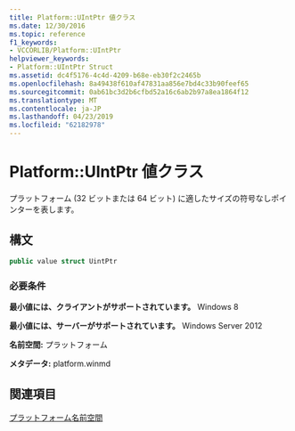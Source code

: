 ```yaml
---
title: Platform::UIntPtr 値クラス
ms.date: 12/30/2016
ms.topic: reference
f1_keywords:
- VCCORLIB/Platform::UIntPtr
helpviewer_keywords:
- Platform::UIntPtr Struct
ms.assetid: dc4f5176-4c4d-4209-b68e-eb30f2c2465b
ms.openlocfilehash: 8a49438f610af47831aa856e7bd4c33b90feef65
ms.sourcegitcommit: 0ab61bc3d2b6cfbd52a16c6ab2b97a8ea1864f12
ms.translationtype: MT
ms.contentlocale: ja-JP
ms.lasthandoff: 04/23/2019
ms.locfileid: "62182978"
---
```

# <a name="platformuintptr-value-class"></a>Platform::UIntPtr 値クラス

プラットフォーム (32 ビットまたは 64 ビット) に適したサイズの符号なしポインターを表します。

## <a name="syntax"></a>構文

```cpp
public value struct UintPtr
```

### <a name="requirements"></a>必要条件

**最小値には、クライアントがサポートされています。** Windows 8

**最小値には、サーバーがサポートされています。** Windows Server 2012

**名前空間:** プラットフォーム

**メタデータ:** platform.winmd

## <a name="see-also"></a>関連項目

[プラットフォーム名前空間](../cppcx/platform-namespace-c-cx.md)
